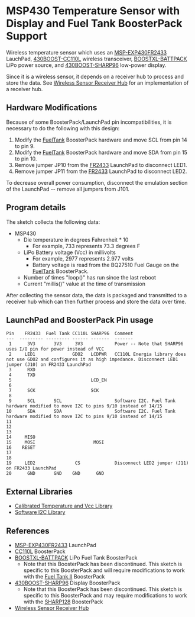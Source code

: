 MSP430 Temperature Sensor with Display and Fuel Tank BoosterPack Support
==============================

Wireless temperature sensor which uses an [MSP-EXP430FR2433][1] LauchPad, [430BOOST-CC110L][2] wireless transceiver, [BOOSTXL-BATTPACK][3] LiPo power source, and [430BOOST-SHARP96][4] low-power display.

Since it is a wireless sensor, it depends on a receiver hub to process and
store the data. See [Wireless Sensor Receiver Hub][5]
for an implementation of a receiver hub.

## Hardware Modifications ##

Because of some BoosterPack/LaunchPad pin incompatibilities, it is necessary to do the following with this design:
1. Modify the [FuelTank][3] BoosterPack hardware and move SCL from pin 14 to pin 9.
2. Modify the [FuelTank][3] BoosterPack hardware and move SDA from pin 15 to pin 10.
3. Remove jumper JP10 from the [FR2433][1] LaunchPad to disconnect LED1.
4. Remove jumper JP11 from the [FR2433][1] LaunchPad to disconnect LED2.

To decrease overall power consumption, disconnect the emulation section of the LaunchPad -- remove all jumpers from J101.

## Program details ##

The sketch collects the following data:

- MSP430
     - Die temperature in degrees Fahrenheit * 10
         - For example, 733 represents 73.3 degrees F
     - LiPo Battery voltage (Vcc) in millivolts
         - For example, 2977 represents 2.977 volts
         - Battery voltage is read from the BQ27510 Fuel Gauge on the [FuelTank][3] BoosterPack.
     - Number of times "loop()" has run since the last reboot
     - Current "millis()" value at the time of transmission

After collecting the sensor data, the data is packaged and transmitted to a
receiver hub which can then further process and store the data over time.

## LaunchPad and BoosterPack Pin usage
```
Pin    FR2433  Fuel Tank CC110L SHARP96  Comment
---  --------- --------- ------ -------  -------
 1      3V3       3V3     3V3            Power -- Note that SHARP96 uses I/O pin for power instead of VCC
 2     LED1              GDO2   LCDPWR   CC110L Energia library does not use GDO2 and configures it as high impedance. Disconnect LED1 jumper (J10) on FR2433 LaunchPad
 3      RXD
 4      TXD
 5                              LCD_EN
 6
 7      SCK                     SCK
 8
 9      SCL       SCL                    Software I2C. Fuel Tank hardware modified to move I2C to pins 9/10 instead of 14/15
10      SDA       SDA                    Software I2C. Fuel Tank hardware modified to move I2C to pins 9/10 instead of 14/15
11
12
13
14     MISO
15     MOSI                      MOSI
16    RESET
17
18
19     LED2               CS             Disconnect LED2 jumper (J11) on FR2433 LaunchPad
20      GND       GND    GND      GND
```

## External Libraries ##

* [Calibrated Temperature and Vcc Library][6]
* [Software I2C Library][7]

## References ##

* [MSP-EXP430FR2433][1] LaunchPad
* [CC110L][3] BoosterPack
* [BOOSTXL-BATTPACK][3] LiPo Fuel Tank BoosterPack
    * Note that this BoosterPack has been discontinued. This sketch is specific to this BoosterPack and will require modifications to work with the [Fuel Tank II][8] BoosterPack
* [430BOOST-SHARP96][4] Display BoosterPack
    * Note that this BoosterPack has been discontinued. This sketch is specific to this BoosterPack and may require modifications to work with the [SHARP128][9] BoosterPack
* [Wireless Sensor Receiver Hub][5]


[1]: http://www.ti.com/tool/MSP-EXP430FR2433
[2]: http://www.ti.com/tool/430BOOST-CC110L
[3]: http://www.ti.com/tool/BOOSTXL-BATTPACK
[4]: http://www.ti.com/tool/430BOOST-SHARP96
[5]: https://github.com/Andy4495/Wireless-Sensor-Receiver-Hub
[6]: https://github.com/Andy4495/mspTandV
[7]: https://github.com/Andy4495/SWI2C
[8]: http://www.ti.com/tool/BOOSTXL-BATPAKMKII
[9]: http://www.ti.com/tool/BOOSTXL-SHARP128
